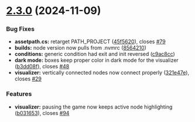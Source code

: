 # [2.3.0](https://github.com/ashblue/fluid-behavior-tree/compare/v2.2.3...v2.3.0) (2024-11-09)


### Bug Fixes

* **assetpath.cs:** retarget PATH_PROJECT ([45f5620](https://github.com/ashblue/fluid-behavior-tree/commit/45f56201e088ab93fb1c2c68a8642da1dc1726fe)), closes [#79](https://github.com/ashblue/fluid-behavior-tree/issues/79)
* **builds:** node version now pulls from .nvmrc ([8564210](https://github.com/ashblue/fluid-behavior-tree/commit/856421005d48d7e5ca7d2f1e740f3bf6b3e846f5))
* **conditions:** generic condition had exit and init reversed ([c9ac8cc](https://github.com/ashblue/fluid-behavior-tree/commit/c9ac8cc81c252f7ae6b356494d3333269bfec95c))
* **dark mode:** boxes keep proper color in dark mode for the visualizer ([b3dd08f](https://github.com/ashblue/fluid-behavior-tree/commit/b3dd08fec020d9ebdc935aa86b9ba2c8c7907234)), closes [#48](https://github.com/ashblue/fluid-behavior-tree/issues/48)
* **visualizer:** vertically connected nodes now connect properly ([321e47e](https://github.com/ashblue/fluid-behavior-tree/commit/321e47e768316f6f6cefcd774e45c074d87de910)), closes [#29](https://github.com/ashblue/fluid-behavior-tree/issues/29)


### Features

* **visualizer:** pausing the game now keeps active node highlighting ([b031653](https://github.com/ashblue/fluid-behavior-tree/commit/b0316531c5952de39e28f10c778b6df129eeaffe)), closes [#94](https://github.com/ashblue/fluid-behavior-tree/issues/94)
